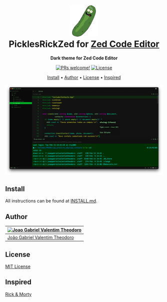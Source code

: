 <h1 align="center">
    <img src=".github/assets/img/pickle.png" alt="Pickle Rick" height="100" /> <br />
    PicklesRickZed for <a href="https://zed.dev">Zed Code Editor</a>
</h1>
<p align="center" dir="auto">
  <strong>Dark theme for Zed Code Editor</strong>
</p>
<p align="center" dir="auto">
  <a target="_blank" rel="noopener noreferrer nofollow" href="https://camo.githubusercontent.com/e6a32b89e5f388861978760bdf0b0693fd052cf8021d04dd7f514664c6a70262/68747470733a2f2f696d672e736869656c64732e696f2f62616467652f5052732d77656c636f6d652d2532333546434336462e737667"><img src="https://camo.githubusercontent.com/e6a32b89e5f388861978760bdf0b0693fd052cf8021d04dd7f514664c6a70262/68747470733a2f2f696d672e736869656c64732e696f2f62616467652f5052732d77656c636f6d652d2532333546434336462e737667" alt="PRs welcome!" data-canonical-src="https://img.shields.io/badge/PRs-welcome-%235FCC6F.svg" style="max-width: 100%;"></a>
  <a target="_blank" rel="noopener noreferrer nofollow" href="https://camo.githubusercontent.com/e3607f5f952b0e068f125a0af75bf634196aed9525fea4c220758eb39612d998/68747470733a2f2f696d672e736869656c64732e696f2f62616467652f6c6963656e73652d4d49542d253233354643433646"><img alt="License" src="https://camo.githubusercontent.com/e3607f5f952b0e068f125a0af75bf634196aed9525fea4c220758eb39612d998/68747470733a2f2f696d672e736869656c64732e696f2f62616467652f6c6963656e73652d4d49542d253233354643433646" data-canonical-src="https://img.shields.io/badge/license-MIT-%235FCC6F" style="max-width: 100%;"></a>
</p>

<p align="center" dir="auto">
  <a href="#install">Install</a> •
  <a href="#author">Author</a> •
  <a href="#license">License</a> •
  <a href="#inspired">Inspired</a>   
</p>

<p align="center">
 <img src=".github/assets/img/picklerick_zed.png" alt="Zed Code Editor" />
</p>

<h2 tabindex="-1" class="heading-element" dir="auto" id="install">Install</h2>

<p dir="auto">All instructions can be found at <a href="INSTALL.md">INSTALL.md</a>.</p>

<h2 tabindex="-1" class="heading-element" dir="auto" id="author">Author</h2>

<table>
<thead>
<tr>
<th><a href="https://github.com/JoaoGaValentim"><img src="https://media-gru1-1.cdn.whatsapp.net/v/t61.24694-24/469588125_584895214128790_2437533532862272773_n.jpg?ccb=11-4&oh=01_Q5AaIGM4gI-rpc_vogHbBi1SL_sQKHLsRnKMhcREB7THZbyO&oe=67B89035&_nc_sid=5e03e0&_nc_cat=101" alt="Joao Gabriel Valentim Theodoro" height="100"></a></th>
</tr>
</thead>
<tbody>
<tr>
<td><a href="https://github.com/JoaoGaValentim">João Gabriel Valentim Theodoro</a></td>
</tr>
</tbody>
</table>

<h2 tabindex="-1" class="heading-element" dir="auto" id="license">License</h2>

<p dir="auto"><a href="LICENSE.md">MIT License</a></p>

<h2 tabindex="-1" class="heading-element" dir="auto" id="inspired">Inspired</h2>

<p dir="auto"><a href="https://rickandmorty.com">Rick & Morty</a></p>



